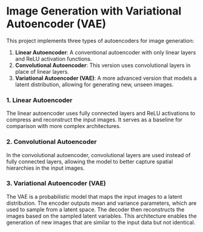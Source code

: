 # Image Generation with Variational Autoencoder (VAE)

This project implements three types of autoencoders for image generation:

1. **Linear Autoencoder**: A conventional autoencoder with only linear layers and ReLU activation functions.
2. **Convolutional Autoencoder**: This version uses convolutional layers in place of linear layers.
3. **Variational Autoencoder (VAE)**: A more advanced version that models a latent distribution, allowing for generating new, unseen images.

### 1. **Linear Autoencoder**

The linear autoencoder uses fully connected layers and ReLU activations to compress and reconstruct the input images. It serves as a baseline for comparison with more complex architectures.

### 2. **Convolutional Autoencoder**

In the convolutional autoencoder, convolutional layers are used instead of fully connected layers, allowing the model to better capture spatial hierarchies in the input images.

### 3. **Variational Autoencoder (VAE)**

The VAE is a probabilistic model that maps the input images to a latent distribution. The encoder outputs mean and variance parameters, which are used to sample from a latent space. The decoder then reconstructs the images based on the sampled latent variables. This architecture enables the generation of new images that are similar to the input data but not identical.
